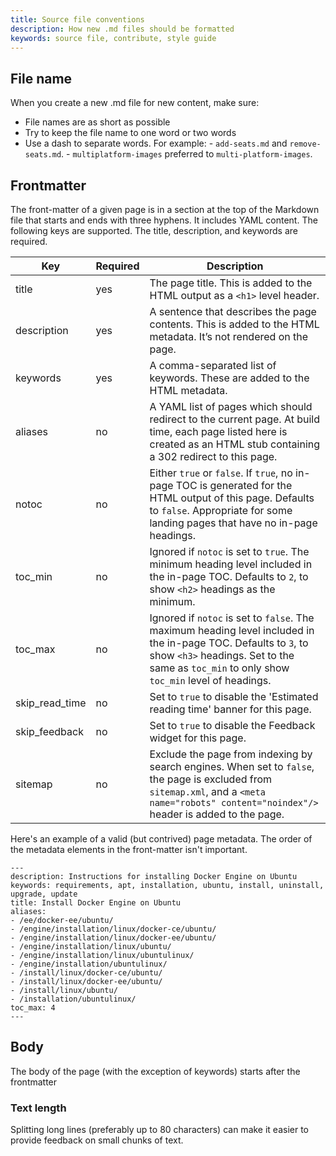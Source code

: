 ```yaml
---
title: Source file conventions
description: How new .md files should be formatted
keywords: source file, contribute, style guide
---
```


## File name

When you create a new .md file for new content, make sure: 
- File names are as short as possible
- Try to keep the file name to one word or two words
- Use a dash to separate words. For example:
        - `add-seats.md`  and `remove-seats.md`.
        - `multiplatform-images` preferred to `multi-platform-images`.

## Frontmatter

The front-matter of a given page is in a section at the top of the Markdown
file that starts and ends with three hyphens. It includes YAML content. The
following keys are supported. The title, description, and keywords are required.

| Key            | Required | Description                                                                                                                                                                                                   |
|----------------|----------|---------------------------------------------------------------------------------------------------------------------------------------------------------------------------------------------------------------|
| title          | yes      | The page title. This is added to the HTML output as a `<h1>` level header.                                                                                                                                    |
| description    | yes      | A sentence that describes the page contents. This is added to the HTML metadata. It’s not rendered on the page.                                                                                               |
| keywords       | yes      | A comma-separated list of keywords. These are added to the HTML metadata.                                                                                                                                     |
| aliases  | no       | A YAML list of pages which should redirect to the current page. At build time, each page listed here is created as an HTML stub containing a 302 redirect to this page.                                       |
| notoc          | no       | Either `true` or `false`. If `true`, no in-page TOC is generated for the HTML output of this page. Defaults to `false`. Appropriate for some landing pages that have no in-page headings.                     |
| toc_min        | no       | Ignored if `notoc` is set to `true`. The minimum heading level included in the in-page TOC. Defaults to `2`, to show `<h2>` headings as the minimum.                                                          |
| toc_max        | no       | Ignored if `notoc` is set to `false`. The maximum heading level included in the in-page TOC. Defaults to `3`, to show `<h3>` headings. Set to the same as `toc_min` to only show `toc_min` level of headings. |
| skip_read_time | no       | Set to `true` to disable the 'Estimated reading time' banner for this page.                                                                                                                                   |
| skip_feedback  | no       | Set to `true` to disable the Feedback widget for this page.                                                                                                                                                   |
| sitemap        | no       | Exclude the page from indexing by search engines. When set to `false`, the page is excluded from `sitemap.xml`, and a `<meta name="robots" content="noindex"/>` header is added to the page.                  |

Here's an example of a valid (but contrived) page metadata. The order of
the metadata elements in the front-matter isn't important.

```liquid
---
description: Instructions for installing Docker Engine on Ubuntu
keywords: requirements, apt, installation, ubuntu, install, uninstall, upgrade, update
title: Install Docker Engine on Ubuntu
aliases:
- /ee/docker-ee/ubuntu/
- /engine/installation/linux/docker-ce/ubuntu/
- /engine/installation/linux/docker-ee/ubuntu/
- /engine/installation/linux/ubuntu/
- /engine/installation/linux/ubuntulinux/
- /engine/installation/ubuntulinux/
- /install/linux/docker-ce/ubuntu/
- /install/linux/docker-ee/ubuntu/
- /install/linux/ubuntu/
- /installation/ubuntulinux/
toc_max: 4
---
```

## Body

The body of the page (with the exception of keywords) starts after the frontmatter 

### Text length

Splitting long lines (preferably up to 80 characters) can make it easier to provide feedback on small chunks of text.
